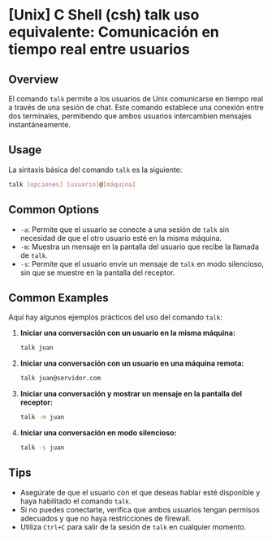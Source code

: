# [Unix] C Shell (csh) talk uso equivalente: Comunicación en tiempo real entre usuarios

## Overview
El comando `talk` permite a los usuarios de Unix comunicarse en tiempo real a través de una sesión de chat. Este comando establece una conexión entre dos terminales, permitiendo que ambos usuarios intercambien mensajes instantáneamente.

## Usage
La sintaxis básica del comando `talk` es la siguiente:

```bash
talk [opciones] [usuario]@[máquina]
```

## Common Options
- `-a`: Permite que el usuario se conecte a una sesión de `talk` sin necesidad de que el otro usuario esté en la misma máquina.
- `-m`: Muestra un mensaje en la pantalla del usuario que recibe la llamada de `talk`.
- `-s`: Permite que el usuario envíe un mensaje de `talk` en modo silencioso, sin que se muestre en la pantalla del receptor.

## Common Examples
Aquí hay algunos ejemplos prácticos del uso del comando `talk`:

1. **Iniciar una conversación con un usuario en la misma máquina:**
   ```bash
   talk juan
   ```

2. **Iniciar una conversación con un usuario en una máquina remota:**
   ```bash
   talk juan@servidor.com
   ```

3. **Iniciar una conversación y mostrar un mensaje en la pantalla del receptor:**
   ```bash
   talk -m juan
   ```

4. **Iniciar una conversación en modo silencioso:**
   ```bash
   talk -s juan
   ```

## Tips
- Asegúrate de que el usuario con el que deseas hablar esté disponible y haya habilitado el comando `talk`.
- Si no puedes conectarte, verifica que ambos usuarios tengan permisos adecuados y que no haya restricciones de firewall.
- Utiliza `Ctrl+C` para salir de la sesión de `talk` en cualquier momento.